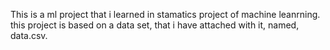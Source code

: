 This is a ml project that i learned in stamatics project of machine leanrning.
this project is based on a data set, that i have attached with it, named, data.csv.
